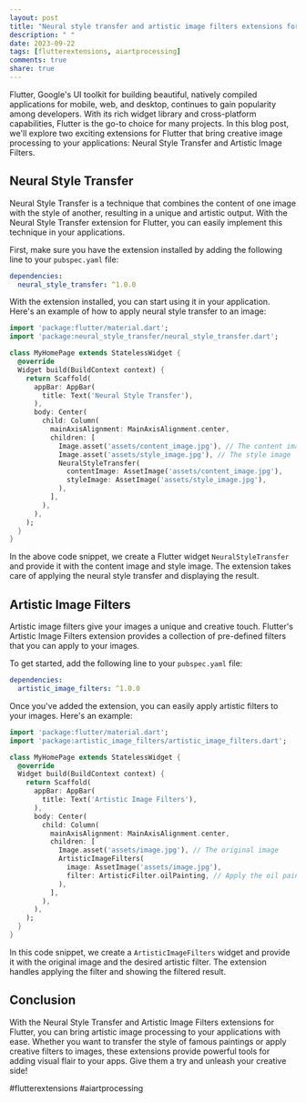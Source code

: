 ```yaml
---
layout: post
title: "Neural style transfer and artistic image filters extensions for Flutter"
description: " "
date: 2023-09-22
tags: [flutterextensions, aiartprocessing]
comments: true
share: true
---
```


Flutter, Google's UI toolkit for building beautiful, natively compiled applications for mobile, web, and desktop, continues to gain popularity among developers. With its rich widget library and cross-platform capabilities, Flutter is the go-to choice for many projects. In this blog post, we'll explore two exciting extensions for Flutter that bring creative image processing to your applications: Neural Style Transfer and Artistic Image Filters.

## Neural Style Transfer

Neural Style Transfer is a technique that combines the content of one image with the style of another, resulting in a unique and artistic output. With the Neural Style Transfer extension for Flutter, you can easily implement this technique in your applications.

First, make sure you have the extension installed by adding the following line to your `pubspec.yaml` file:

```yaml
dependencies:
  neural_style_transfer: ^1.0.0
```

With the extension installed, you can start using it in your application. Here's an example of how to apply neural style transfer to an image:

```dart
import 'package:flutter/material.dart';
import 'package:neural_style_transfer/neural_style_transfer.dart';

class MyHomePage extends StatelessWidget {
  @override
  Widget build(BuildContext context) {
    return Scaffold(
      appBar: AppBar(
        title: Text('Neural Style Transfer'),
      ),
      body: Center(
        child: Column(
          mainAxisAlignment: MainAxisAlignment.center,
          children: [
            Image.asset('assets/content_image.jpg'), // The content image
            Image.asset('assets/style_image.jpg'), // The style image
            NeuralStyleTransfer(
              contentImage: AssetImage('assets/content_image.jpg'),
              styleImage: AssetImage('assets/style_image.jpg'),
            ),
          ],
        ),
      ),
    );
  }
}
```

In the above code snippet, we create a Flutter widget `NeuralStyleTransfer` and provide it with the content image and style image. The extension takes care of applying the neural style transfer and displaying the result.

## Artistic Image Filters

Artistic image filters give your images a unique and creative touch. Flutter's Artistic Image Filters extension provides a collection of pre-defined filters that you can apply to your images.

To get started, add the following line to your `pubspec.yaml` file:

```yaml
dependencies:
  artistic_image_filters: ^1.0.0
```

Once you've added the extension, you can easily apply artistic filters to your images. Here's an example:

```dart
import 'package:flutter/material.dart';
import 'package:artistic_image_filters/artistic_image_filters.dart';

class MyHomePage extends StatelessWidget {
  @override
  Widget build(BuildContext context) {
    return Scaffold(
      appBar: AppBar(
        title: Text('Artistic Image Filters'),
      ),
      body: Center(
        child: Column(
          mainAxisAlignment: MainAxisAlignment.center,
          children: [
            Image.asset('assets/image.jpg'), // The original image
            ArtisticImageFilters(
              image: AssetImage('assets/image.jpg'),
              filter: ArtisticFilter.oilPainting, // Apply the oil painting filter
            ),
          ],
        ),
      ),
    );
  }
}
```

In this code snippet, we create a `ArtisticImageFilters` widget and provide it with the original image and the desired artistic filter. The extension handles applying the filter and showing the filtered result.

## Conclusion

With the Neural Style Transfer and Artistic Image Filters extensions for Flutter, you can bring artistic image processing to your applications with ease. Whether you want to transfer the style of famous paintings or apply creative filters to images, these extensions provide powerful tools for adding visual flair to your apps. Give them a try and unleash your creative side!

#flutterextensions #aiartprocessing